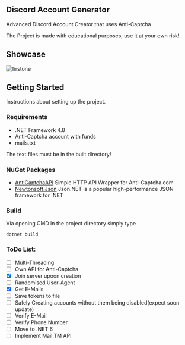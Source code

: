 ## Discord Account Generator
Advanced Discord Account Creator that uses Anti-Captcha

The Project is made with educational purposes, use it at your own risk!

## Showcase

![firstone](https://gyazo.com/cdb54c2870e43dd0c03ae9dd63565a99.gif)

## Getting Started

Instructions about setting up the project.

### Requirements

* .NET Framework 4.8
* Anti-Captcha account with funds
* mails.txt

The text files must be in the built directory!

### NuGet Packages

* [AntiCaptchaAPI](https://github.com/Zaczero/AntiCaptcha) Simple HTTP API Wrapper for Anti-Captcha.com
* [Newtonsoft.Json](https://www.nuget.org/packages/Newtonsoft.Json/) Json.NET is a popular high-performance JSON framework for .NET

### Build

Via opening CMD in the project directory simply type

```
dotnet build
```

### ToDo List:

- [ ] Multi-Threading
- [ ] Own API for Anti-Captcha
- [X] Join server upoon creation
- [ ] Randomised User-Agent
- [X] Get E-Mails
- [ ] Save tokens to file
- [ ] Safely Creating accounts without them being disabled(expect soon update)
- [ ] Verify E-Mail
- [ ] Verify Phone Number
- [ ] Move to .NET 6
- [ ] Implement Mail.TM API
